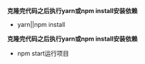 
**克隆完代码之后执行yarn或npm install安装依赖**
- yarn||npm install

**克隆完代码之后执行yarn或npm install安装依赖**
- npm start运行项目
